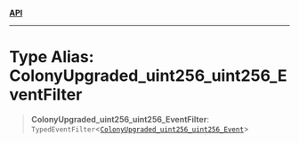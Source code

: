 [**API**](../../../README.md)

***

# Type Alias: ColonyUpgraded\_uint256\_uint256\_EventFilter

> **ColonyUpgraded\_uint256\_uint256\_EventFilter**: `TypedEventFilter`\<[`ColonyUpgraded_uint256_uint256_Event`](ColonyUpgraded_uint256_uint256_Event.md)\>
